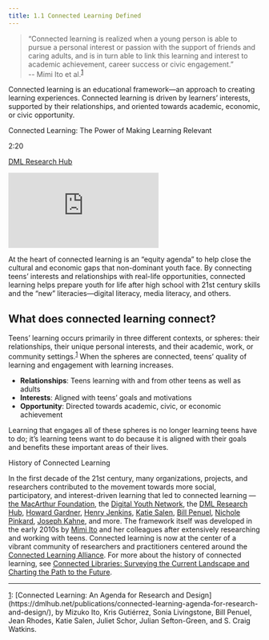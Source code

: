 ```yaml
---
title: 1.1 Connected Learning Defined
---
```


> “Connected learning is realized when a young person is able to pursue a personal interest or passion with the support of friends and caring adults, and is in turn able to link this learning and interest to academic achievement, career success or civic engagement.”<br/>-- Mimi Ito et al.<sup><a href="#fn1" name="1">1</a></sup>

Connected learning is an educational framework—an approach to creating learning experiences. Connected learning is driven by learners’ interests, supported by their relationships, and oriented towards academic, economic, or civic opportunity. 

<div class="explanatory">
<p class="box-title">Connected Learning: The Power of Making Learning Relevant</p>
<p class="videotime">2:20</p>
<p class="source"><a href="https://dmlhub.net/" class="external">DML Research Hub</a></p>
<div class="video">
<iframe src="https://www.youtube.com/embed/TH6gH6lMDD8" frameborder="0" allow="autoplay; encrypted-media" allowfullscreen></iframe></div></div>

At the heart of connected learning is an “equity agenda” to help close the cultural and economic gaps that non-dominant youth face. By connecting teens’ interests and relationships with real-life opportunities, connected learning helps prepare youth for life after high school with 21st century skills and the “new” literacies—digital literacy, media literacy, and others.

## What does connected learning connect?

Teens’ learning occurs primarily in three different contexts, or spheres: their relationships, their unique personal interests, and their academic, work, or community settings.<sup><a href="#fn1">1</a></sup> When the spheres are connected, teens’ quality of learning and engagement with learning increases. 

- **Relationships**: Teens learning with and from other teens as well as adults
- **Interests**: Aligned with teens’ goals and motivations
- **Opportunity**: Directed towards academic, civic, or economic achievement

Learning that engages all of these spheres is no longer learning teens have to do; it’s learning teens want to do because it is aligned with their goals and benefits these important areas of their lives.

<div class="explanatory">
  <p><span class="box-title">History of Connected Learning</span></p>
<p>In the first decade of the 21st century, many organizations, projects, and researchers contributed to the movement towards more social, participatory, and interest-driven learning that led to connected learning — <a href="https://www.macfound.org" target="_blank">the MacArthur Foundation</a>, the <a href="http://digitalyouthnetwork.org" target="_blank">Digital Youth Network</a>, the <a href="https://dmlhub.net/" target="_blank">DML Research Hub</a>, <a href="https://en.wikipedia.org/wiki/Howard_Gardner" target="_blank">Howard Gardner</a>, <a href="https://en.wikipedia.org/wiki/Henry_Jenkins" target="_blank">Henry Jenkins</a>, <a href="https://en.wikipedia.org/wiki/Katie_Salen" target="_blank">Katie Salen</a>, <a href="https://www.colorado.edu/education/william-penuel" target="_blank">Bill Penuel</a>, <a href="https://en.wikipedia.org/wiki/Nichole_Pinkard" target="_blank">Nichole Pinkard</a>, <a href="http://facultyprofiles.ucr.edu/gsoe_dept/faculty/Joseph_Kahne/index.html">Joseph Kahne</a>, and more. The framework itself was developed in the early 2010s by <a href="https://en.wikipedia.org/wiki/Mizuko_Ito" target="_blank">Mimi Ito</a> and her colleagues after extensively researching and working with teens. Connected learning is now at the center of a vibrant community of researchers and practitioners centered around the <a href="https://clalliance.org" target="_blank">Connected Learning Alliance</a>. 
For more about the history of connected learning, see <a href="https://connectedlib.ischool.uw.edu/connected-learning-in-libraries" target="_blank" title="Connected Libraries">Connected Libraries: Surveying the Current Landscape and Charting the Path to the Future</a>.</p>
  </div>

<hr/>
<a name="fn1" href="#1">1</a>: [Connected Learning: An Agenda for Research and Design](https://dmlhub.net/publications/connected-learning-agenda-for-research-and-design/), by Mizuko Ito, Kris Gutiérrez, Sonia Livingstone, Bill Penuel, Jean Rhodes, Katie Salen, Juliet Schor, Julian Sefton-Green, and S. Craig Watkins.
